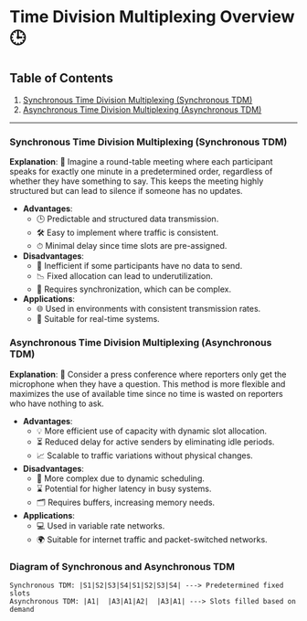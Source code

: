 
# Time Division Multiplexing Overview 🕒

## Table of Contents
1. [Synchronous Time Division Multiplexing (Synchronous TDM)](#synchronous-time-division-multiplexing-synchronous-tdm)
2. [Asynchronous Time Division Multiplexing (Asynchronous TDM)](#asynchronous-time-division-multiplexing-asynchronous-tdm)

---

### Synchronous Time Division Multiplexing (Synchronous TDM)
**Explanation**: 🔄 Imagine a round-table meeting where each participant speaks for exactly one minute in a predetermined order, regardless of whether they have something to say. This keeps the meeting highly structured but can lead to silence if someone has no updates.
- **Advantages**:
  - 🕒 Predictable and structured data transmission.
  - 🛠 Easy to implement where traffic is consistent.
  - ⏱ Minimal delay since time slots are pre-assigned.
- **Disadvantages**:
  - 🚧 Inefficient if some participants have no data to send.
  - 📉 Fixed allocation can lead to underutilization.
  - 🔄 Requires synchronization, which can be complex.
- **Applications**:
  - 🌐 Used in environments with consistent transmission rates.
  - 📶 Suitable for real-time systems.

### Asynchronous Time Division Multiplexing (Asynchronous TDM)
**Explanation**: 📢 Consider a press conference where reporters only get the microphone when they have a question. This method is more flexible and maximizes the use of available time since no time is wasted on reporters who have nothing to ask.
- **Advantages**:
  - 💡 More efficient use of capacity with dynamic slot allocation.
  - ⏳ Reduced delay for active senders by eliminating idle periods.
  - 📈 Scalable to traffic variations without physical changes.
- **Disadvantages**:
  - 🧩 More complex due to dynamic scheduling.
  - ⌛ Potential for higher latency in busy systems.
  - 🗂 Requires buffers, increasing memory needs.
- **Applications**:
  - 💻 Used in variable rate networks.
  - 🌍 Suitable for internet traffic and packet-switched networks.

### Diagram of Synchronous and Asynchronous TDM

```
Synchronous TDM: |S1|S2|S3|S4|S1|S2|S3|S4| ---> Predetermined fixed slots
Asynchronous TDM: |A1|  |A3|A1|A2|  |A3|A1| ---> Slots filled based on demand
```
